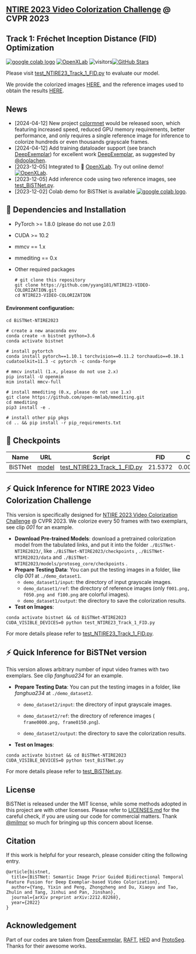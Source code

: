 ## [NTIRE 2023 Video Colorization Challenge](https://tianchi.aliyun.com/competition/entrance/532054/rankingList) @ CVPR 2023
## Track 1: Fréchet Inception Distance (FID) Optimization

[![google colab logo](https://camo.githubusercontent.com/84f0493939e0c4de4e6dbe113251b4bfb5353e57134ffd9fcab6b8714514d4d1/68747470733a2f2f636f6c61622e72657365617263682e676f6f676c652e636f6d2f6173736574732f636f6c61622d62616467652e737667)](https://colab.research.google.com/drive/1T7-BOpSkd41fNW8bffo6aXSeK_jizsvv#scrollTo=P2UZcCEXmtb_) [![OpenXLab](https://camo.githubusercontent.com/ac2c2020b7679b75220d708037e0df9018615264f199d941f01d28795d31968b/68747470733a2f2f696d672e736869656c64732e696f2f62616467652f44656d6f2d2546302539462539302542432532304f70656e584c61622d626c7565)](https://openxlab.org.cn/apps/detail/yyang181/BiSTNet) ![visitors](https://visitor-badge.laobi.icu/badge?page_id=yyang181/NTIRE23-VIDEO-COLORIZATION)[![GitHub Stars](https://img.shields.io/github/stars/yyang181/NTIRE23-VIDEO-COLORIZATION?style=social)](https://github.com/yyang181/NTIRE23-VIDEO-COLORIZATION)

Please visit [test_NTIRE23_Track_1_FID.py](https://github.com/yyang181/NTIRE23-VIDEO-COLORIZATION/blob/main/BiSTNet-NTIRE2023/test_NTIRE23_Track_1_FID.py) to evaluate our model.

We provide the colorized images [HERE](https://drive.google.com/drive/folders/1jwVKK2IfAp01C6KpuqB3Wcm0uT4yXZBB?usp=share_link), and the reference images used to obtain the results [HERE](https://drive.google.com/drive/folders/1miA49ALEKDxsDlmsdZX38tik9V4ECqES?usp=share_link).

## News

- [2024-04-12] New project [colormnet](https://github.com/yyang181/colormnet) would be released soon, which featuring increased speed, reduced GPU memory requirements, better performance, and only requires a single reference image for inference to colorize hundreds or even thousands grayscale frames.
- [2024-04-12] Add training dataloader support (see branch [DeepExemplar](https://github.com/yyang181/NTIRE23-VIDEO-COLORIZATION/tree/DeepExemplar)) for excellent work [DeepExemplar](https://github.com/zhangmozhe/Deep-Exemplar-based-Video-Colorization), as suggested by [@doolachen](https://github.com/doolachen).
- [2023-12-05] Integrated to 🐼 [OpenXLab](https://openxlab.org.cn/apps). Try out online demo! [![OpenXLab](https://camo.githubusercontent.com/ac2c2020b7679b75220d708037e0df9018615264f199d941f01d28795d31968b/68747470733a2f2f696d672e736869656c64732e696f2f62616467652f44656d6f2d2546302539462539302542432532304f70656e584c61622d626c7565)](https://openxlab.org.cn/apps/detail/yyang181/BiSTNet).
- [2023-12-05] Add inference code using two reference images, see [test_BiSTNet.py](https://github.com/yyang181/NTIRE23-VIDEO-COLORIZATION/blob/main/BiSTNet-NTIRE2023/test_BiSTNet.py).  
- [2023-12-02] Colab demo for BiSTNet is available [![google colab logo](https://camo.githubusercontent.com/84f0493939e0c4de4e6dbe113251b4bfb5353e57134ffd9fcab6b8714514d4d1/68747470733a2f2f636f6c61622e72657365617263682e676f6f676c652e636f6d2f6173736574732f636f6c61622d62616467652e737667)](https://colab.research.google.com/drive/1T7-BOpSkd41fNW8bffo6aXSeK_jizsvv#scrollTo=OVMNWEaz2b06).

## :briefcase: Dependencies and Installation

- PyTorch >= 1.8.0 (please do not use 2.0.1)

- CUDA >= 10.2

- mmcv == 1.x

- mmediting == 0.x

- Other required packages

  ```
  # git clone this repository
  git clone https://github.com/yyang181/NTIRE23-VIDEO-COLORIZATION.git
  cd NTIRE23-VIDEO-COLORIZATION
  ```

#### Environment configuration: 

```
cd BiSTNet-NTIRE2023

# create a new anaconda env
conda create -n bistnet python=3.6
conda activate bistnet

# install pytortch
conda install pytorch==1.10.1 torchvision==0.11.2 torchaudio==0.10.1 cudatoolkit=11.3 -c pytorch -c conda-forge

# mmcv install (1.x, please do not use 2.x)
pip install -U openmim
mim install mmcv-full

# install mmediting (0.x, please do not use 1.x)
git clone https://github.com/open-mmlab/mmediting.git
cd mmediting
pip3 install -e .

# install other pip pkgs 
cd .. && pip install -r pip_requirements.txt
```


## :gift: Checkpoints

|  Name   |                             URL                              |                            Script                            |   FID   |   CDC    |
| :-----: | :----------------------------------------------------------: | :----------------------------------------------------------: | :-----: | :------: |
| BiSTNet | [model](https://drive.google.com/drive/folders/1nakixYiDq6qmP4MZw_gbAhtud4a9yz5h?usp=share_link) | [test_NTIRE23_Track_1_FID.py](https://github.com/yyang181/NTIRE23-VIDEO-COLORIZATION/blob/main/BiSTNet-NTIRE2023/test_NTIRE23_Track_1_FID.py) | 21.5372 | 0.001717 |

## :zap: Quick Inference for NTIRE 2023 Video Colorization Challenge

This version is specifically designed for [NTIRE 2023 Video Colorization Challenge](https://tianchi.aliyun.com/competition/entrance/532054/rankingList) @ CVPR 2023. We colorize every 50 frames with two exemplars, see clip *001* for an example. 

- **Download Pre-trained Models**: download a pretrained colorization model from the tabulated links, and put it into the folder `./BiSTNet-NTIRE2023/`, like `./BiSTNet-NTIRE2023/checkpoints` , `./BiSTNet-NTIRE2023/data` and `./BiSTNet-NTIRE2023/models/protoseg_core/checkpoints` .
- **Prepare Testing Data**: You can put the testing images in a folder, like clip *001* at `./demo_dataset1`.
  - `demo_dataset1/input`: the directory of input grayscale images.
  - `demo_dataset1/ref`: the directory of reference images (only `f001.png, f050.png and f100.png` are colorful images).
  - `demo_dataset1/output`: the directory to save the colorization results.
- **Test on Images**: 

```
conda activate bistnet && cd BiSTNet-NTIRE2023
CUDA_VISIBLE_DEVICES=0 python test_NTIRE23_Track_1_FID.py
```

For more details please refer to [test_NTIRE23_Track_1_FID.py](https://github.com/yyang181/NTIRE23-VIDEO-COLORIZATION/blob/main/BiSTNet-NTIRE2023/test_NTIRE23_Track_1_FID.py).

## :zap: Quick Inference for BiSTNet version

This version allows arbitrary number of input video frames with two exemplars. See clip *fanghua234* for an example. 

- **Prepare Testing Data**: You can put the testing images in a folder, like *fanghua234* at `./demo_dataset2`.

  - `demo_dataset2/input`: the directory of input grayscale images.

  - `demo_dataset2/ref`: the directory of reference images ( `frame0000.png, frame0150.png`).

  - `demo_dataset2/output`: the directory to save the colorization results.

- **Test on Images**: 

```
conda activate bistnet && cd BiSTNet-NTIRE2023
CUDA_VISIBLE_DEVICES=0 python test_BiSTNet.py
```

For more details please refer to [test_BiSTNet.py](https://github.com/yyang181/NTIRE23-VIDEO-COLORIZATION/blob/main/BiSTNet-NTIRE2023/test_BiSTNet.py).

## License

BiSTNet is released under the MIT license, while some methods adopted in this project are with other licenses. Please refer to [LICENSES.md](https://github.com/yyang181/NTIRE23-VIDEO-COLORIZATION/blob/main/BiSTNet-NTIRE2023/LICENSE.md) for the careful check, if you are using our code for commercial matters. Thank [@milmor](https://github.com/milmor) so much for bringing up this concern about license.

## Citation

If this work is helpful for your research, please consider citing the following entry.

```
@article{bistnet,
  title={BiSTNet: Semantic Image Prior Guided Bidirectional Temporal Feature Fusion for Deep Exemplar-based Video Colorization},
  author={Yang, Yixin and Peng, Zhongzheng and Du, Xiaoyu and Tao, Zhulin and Tang, Jinhui and Pan, Jinshan},
  journal={arXiv preprint arXiv:2212.02268},
  year={2022}
}
```

## Acknowledgement

Part of our codes are taken from [DeepExemplar](https://github.com/zhangmozhe/Deep-Exemplar-based-Video-Colorization), [RAFT](https://github.com/princeton-vl/RAFT), [HED](https://github.com/sniklaus/pytorch-hed) and [ProtoSeg](https://github.com/tfzhou/ProtoSeg). Thanks for their awesome works.
